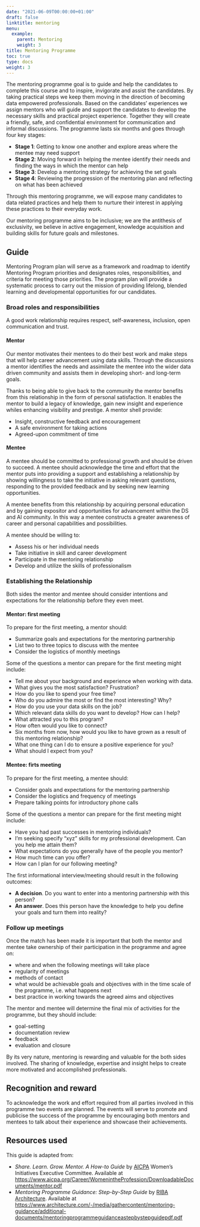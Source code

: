 ```yaml
---
date: "2021-06-09T00:00:00+01:00"
draft: false
linktitle: mentoring
menu:
  example:
    parent: Mentoring
    weight: 3
title: Mentoring Programme
toc: true
type: docs
weight: 3
---
```


The mentoring programme goal is to guide and help the candidates to complete this course and to inspire, invigorate and assist the candidates. By taking practical steps we keep them moving in the direction of becoming data empowered professionals. Based on the candidates’ experiences we assign mentors who will guide and support the candidates to develop the necessary skills and practical project experience. Together they will create a friendly, safe, and confidential environment for communication and informal discussions. The programme lasts six months and goes through four key stages:

- **Stage 1**: Getting to know one another and explore areas where the mentee may need support
- **Stage 2**: Moving forward in helping the mentee identify their needs and finding the ways in which the mentor can help
- **Stage 3**: Develop a mentoring strategy for achieving the set goals
- **Stage 4**: Reviewing the progression of the mentoring plan and reflecting on what has been achieved

Through this mentoring programme, we will expose many candidates to data related practices and help them to nurture their interest in applying these practices to their everyday work. 

Our mentoring programme aims to be inclusive; we are the antithesis of exclusivity, we believe in active engagement, knowledge acquisition and building skills for future goals and milestones.


## Guide

Mentoring Program plan will serve as a framework and roadmap to identify Mentoring Program priorities and designates roles, responsibilities, and criteria for meeting those priorities. The program plan will provide a systematic process to carry out the mission of providing lifelong, blended learning and developmental opportunities for our candidates.

### Broad roles and responsibilities

A good work relationship requires respect, self-awareness, inclusion, open communication and trust.

#### Mentor

Our mentor motivates their mentees to do their best work and make steps that will help career advancement using data skills. Through the discussions a mentor identifies the needs and assimilate the mentee into the wider data driven community and assists them in developing short- and long-term goals.

Thanks to being able to give back to the community the mentor benefits from this relationship in the form of personal satisfaction. It enables the mentor to build a legacy of knowledge, gain new insight and experience whiles enhancing visibility and prestige.
A mentor shell provide:
-	Insight, constructive feedback and encouragement
-	A safe environment for taking actions
-	Agreed-upon commitment of time

#### Mentee

A mentee should be committed to professional growth and should be driven to succeed. A mentee should acknowledge the time and effort that the mentor puts into providing a support and establishing a relationship by showing willingness to take the initiative in asking relevant questions, responding to the provided feedback and by seeking new learning opportunities. 

A mentee benefits from this relationship by acquiring personal education and by gaining expositor and opportunities for advancement within the DS and AI community. In this way a mentee constructs a greater awareness of career and personal capabilities and possibilities.

A mentee should be willing to:

-	Assess his or her individual needs 
-	Take initiative in skill and career development 
-	Participate in the mentoring relationship 
-	Develop and utilize the skills of professionalism

### Establishing the Relationship

Both sides the mentor and mentee should consider intentions and expectations for the relationship before they even meet.

#### Mentor: first meeting 

To prepare for the first meeting, a mentor should:

-	Summarize goals and expectations for the mentoring partnership 
-	List two to three topics to discuss with the mentee 
-	Consider the logistics of monthly meetings

Some of the questions a mentor can prepare for the first meeting might include:

-	Tell me about your background and experience when working with data. 
-	What gives you the most satisfaction? Frustration? 
-	How do you like to spend your free time? 
-	Who do you admire the most or find the most interesting? Why? 
-	How do you use your data skills on the job? 
-	Which relevant data skills do you want to develop? How can I help? 
-	What attracted you to this program? 
-	How often would you like to connect? 
-	Six months from now, how would you like to have grown as a result of this mentoring relationship? 
-	What one thing can I do to ensure a positive experience for you? 
-	What should I expect from you?

#### Mentee: firts meeting

To prepare for the first meeting, a mentee should:

-	Consider goals and expectations for the mentoring partnership
-	Consider the logistics and frequency of meetings 
-	Prepare talking points for introductory phone calls

Some of the questions a mentor can prepare for the first meeting might include:

-	Have you had past successes in mentoring individuals?
-	I’m seeking specify “xyz” skills for my professional development. Can you help me attain them? 
-	What expectations do you generally have of the people you mentor? 
-	How much time can you offer? 
-	How can I plan for our following meeting?

The first informational interview/meeting should result in the following outcomes: 

-	**A decision**. Do you want to enter into a mentoring partnership with this person? 
-	**An answer**. Does this person have the knowledge to help you define your goals and turn them into reality?

### Follow up meetings

Once the match has been made it is important that both the mentor and mentee take ownership of their participation in the programme and agree on:

-	where and when the following meetings will take place 
-	regularity of meetings 
-	methods of contact 
-	what would be achievable goals and objectives with in the time scale of the programme, i.e. what happens next
-	best practice in working towards the agreed aims and objectives

The mentor and mentee will determine the final mix of activities for the programme, but they should include: 

-	goal-setting
-	documentation review 
-	feedback
-	evaluation and closure 

By its very nature, mentoring is rewarding and valuable for the both sides involved. The sharing of knowledge, expertise and insight helps to create more motivated and accomplished professionals.

## Recognition and reward 

To acknowledge the work and effort required from all parties involved in this programme two events are planned. The events will serve to promote and publicise the success of the programme by encouraging both mentors and mentees to talk about their experience and showcase their achievements. 


## Resources used

This guide is adapted from:

-	_Share. Learn. Grow. Mentor. A How-to Guide_ by [AICPA](https://www.aicpa.org/) Women’s Initiatives Executive Committee. Available at https://www.aicpa.org/Career/WomenintheProfession/DownloadableDocuments/mentor.pdf
-	_Mentoring Programme Guidance: Step-by-Step Guide_ by [RIBA Architecture]( https://www.architecture.com). Available at https://www.architecture.com/-/media/gathercontent/mentoring-guidance/additional-documents/mentoringprogrammeguidanceastepbystepguidepdf.pdf
